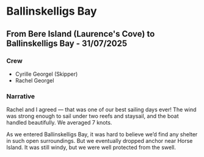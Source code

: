 # Ballinskelligs Bay

## From Bere Island (Laurence's Cove) to Ballinskelligs Bay - 31/07/2025

### Crew

- Cyrille Georgel (Skipper)
- Rachel Georgel

### Narrative

Rachel and I agreed — that was one of our best sailing days ever! The wind was strong enough to sail under two reefs and staysail, and the boat handled beautifully. We averaged 7 knots.

As we entered Ballinskelligs Bay, it was hard to believe we’d find any shelter in such open surroundings. But we eventually dropped anchor near Horse Island. It was still windy, but we were well protected from the swell.





